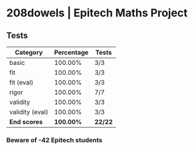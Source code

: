# 208dowels | Epitech Maths Project

## Tests

| Category | Percentage | Tests |
|----------|------------|-------|
| basic | 100.00% | 3/3 |
| fit | 100.00% | 3/3 |
| fit (eval) | 100.00% | 3/3 |
| rigor | 100.00% | 7/7 |
| validity | 100.00% | 3/3 |
| validity (eval) | 100.00% | 3/3 |
| **End scores** | **100.00%** | **22/22** |

### Beware of -42 Epitech students
